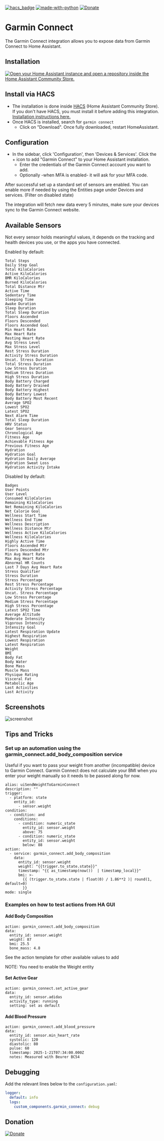 [![hacs_badge](https://img.shields.io/badge/HACS-Default-orange.svg)](https://github.com/hacs/integration)  [![made-with-python](https://img.shields.io/badge/Made%20with-Python-1f425f.svg)](https://www.python.org/) [![Donate](https://img.shields.io/badge/Donate-PayPal-green.svg)](https://www.paypal.me/cyberjunkynl/)

# Garmin Connect
The Garmin Connect integration allows you to expose data from Garmin Connect to Home Assistant.

## Installation

[![Open your Home Assistant instance and open a repository inside the Home Assistant Community Store.](https://my.home-assistant.io/badges/hacs_repository.svg)](https://my.home-assistant.io/redirect/hacs_repository/?owner=cyberjunky&repository=home-assistant-garmin_connect&category=integration)

## Install via HACS

- The installation is done inside [HACS](https://hacs.xyz/) (Home Assistant Community Store). If you don't have HACS, you must install it before adding this integration. [Installation instructions here.](https://hacs.xyz/docs/setup/download)
- Once HACS is installed, search for `garmin connect`
  - Click on "Download". Once fully downloaded, restart HomeAssistant.

## Configuration

- In the sidebar, click 'Configuration', then 'Devices & Services'. Click the + icon to add "Garmin Connect" to your Home Assistant installation.
  - Enter the credentials of the Garmin Connect account you want to add.
  - Optionally -when MFA is enabled- it will ask for your MFA code.

After successful set up a standard set of sensors are enabled. You can enable more if needed by using the Entities page under Devices and services. (Filter on disabled state)

The integration will fetch new data every 5 minutes, make sure your devices sync to the Garmin Connect website.

## Available Sensors

Not every sensor holds meaningful values, it depends on the tracking and health devices you use, or the apps you have connected.

Enabled by default:

```text
Total Steps
Daily Step Goal
Total KiloCalories
Active KiloCalories
BMR KiloCalories
Burned KiloCalories
Total Distance Mtr
Active Time
Sedentary Time
Sleeping Time
Awake Duration
Sleep Duration
Total Sleep Duration
Floors Ascended
Floors Descended
Floors Ascended Goal
Min Heart Rate
Max Heart Rate
Resting Heart Rate
Avg Stress Level
Max Stress Level
Rest Stress Duration
Activity Stress Duration
Uncat. Stress Duration
Total Stress Duration
Low Stress Duration
Medium Stress Duration
High Stress Duration
Body Battery Charged
Body Battery Drained
Body Battery Highest
Body Battery Lowest
Body Battery Most Recent
Average SPO2
Lowest SPO2
Latest SPO2
Next Alarm Time
Total Sleep Duration
HRV Status
Gear Sensors
Chronological Age
Fitness Age
Achievable Fitness Age
Previous Fitness Age
Hydration
Hydration Goal
Hydration Daily Average
Hydration Sweat Loss
Hydration Activity Intake
```

Disabled by default:

```text
Badges
User Points
User Level
Consumed KiloCalories
Remaining KiloCalories
Net Remaining KiloCalories
Net Calorie Goal
Wellness Start Time
Wellness End Time
Wellness Description
Wellness Distance Mtr
Wellness Active KiloCalories
Wellness KiloCalories
Highly Active Time
Floors Ascended Mtr
Floors Descended Mtr
Min Avg Heart Rate
Max Avg Heart Rate
Abnormal HR Counts
Last 7 Days Avg Heart Rate
Stress Qualifier
Stress Duration
Stress Percentage
Rest Stress Percentage
Activity Stress Percentage
Uncat. Stress Percentage
Low Stress Percentage
Medium Stress Percentage
High Stress Percentage
Latest SPO2 Time
Average Altitude
Moderate Intensity
Vigorous Intensity
Intensity Goal
Latest Respiration Update
Highest Respiration
Lowest Respiration
Latest Respiration
Weight
BMI
Body Fat
Body Water
Bone Mass
Muscle Mass
Physique Rating
Visceral Fat
Metabolic Age
Last Activities
Last Activity
```

## Screenshots

![screenshot](https://github.com/cyberjunky/home-assistant-garmin_connect/blob/main/screenshots/garmin_connect.png?raw=true "Screenshot Garmin Connect")

## Tips and Tricks

### Set up an automation using the garmin_connect.add_body_composition service

Useful if you want to pass your weight from another (incompatible) device to Garmin Connect. Garmin Connect does not calculate your BMI when you enter your weight manually so it needs to be passed along for now.

```
alias: uiSendWeightToGarminConnect
description: ""
trigger:
  - platform: state
    entity_id:
      - sensor.weight
condition:
  - condition: and
    conditions:
      - condition: numeric_state
        entity_id: sensor.weight
        above: 75
      - condition: numeric_state
        entity_id: sensor.weight
        below: 88
action:
  - service: garmin_connect.add_body_composition
    data:
      entity_id: sensor.weight
      weight: "{{trigger.to_state.state}}"
      timestamp: "{{ as_timestamp(now())  | timestamp_local}}"
      bmi: >-
        {{ (trigger.to_state.state | float(0) / 1.86**2 )| round(1, default=0)
        }}
mode: single
```

### Examples on how to test actions from HA GUI

#### Add Body Composition

```
action: garmin_connect.add_body_composition
data:
  entity_id: sensor.weight
  weight: 87
  bmi: 25.5
  bone_mass: 4.8
```
See the action template for other available values to add

NOTE: You need to enable the Weight entity

#### Set Active Gear

```
action: garmin_connect.set_active_gear
data:
  entity_id: sensor.adidas
  activity_type: running
  setting: set as default
```

#### Add Blood Pressure

```
action: garmin_connect.add_blood_pressure
data:
  entity_id: sensor.min_heart_rate
  systolic: 120
  diastolic: 80
  pulse: 60
  timestamp: 2025-1-21T07:34:00.000Z
  notes: Measured with Beurer BC54
```

## Debugging

Add the relevant lines below to the `configuration.yaml`:

```yaml
logger:
  default: info
  logs:
    custom_components.garmin_connect: debug
```

## Donation

[![Donate](https://img.shields.io/badge/Donate-PayPal-green.svg)](https://www.paypal.me/cyberjunkynl/)
